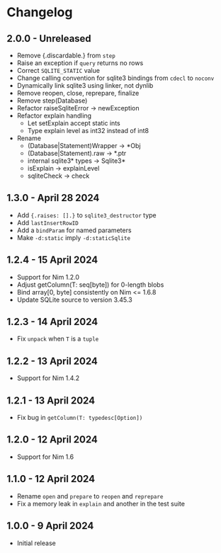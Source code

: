 # Changelog

## 2.0.0 - Unreleased

* Remove {.discardable.} from `step`
* Raise an exception if `query` returns no rows
* Correct `SQLITE_STATIC` value
* Change calling convention for sqlite3 bindings from `cdecl` to `noconv`
* Dynamically link sqlite3 using linker, not dynlib
* Remove reopen, close, reprepare, finalize
* Remove step(Database)
* Refactor raiseSqliteError → newException
* Refactor explain handling
  * Let setExplain accept static ints
  * Type explain level as int32 instead of int8
* Rename
  * (Database|Statement)Wrapper → *Obj
  * (Database|Statement).raw → *.ptr
  * internal sqlite3* types → Sqlite3*
  * isExplain → explainLevel
  * sqliteCheck → check

## 1.3.0 - April 28 2024

* Add `{.raises: [].}` to `sqlite3_destructor` type
* Add `lastInsertRowID`
* Add a `bindParam` for named parameters
* Make `-d:static` imply `-d:staticSqlite`

## 1.2.4 - 15 April 2024

* Support for Nim 1.2.0
* Adjust getColumn(T: seq[byte]) for 0-length blobs
* Bind array[0, byte] consistently on Nim <= 1.6.8
* Update SQLite source to version 3.45.3

## 1.2.3 - 14 April 2024

* Fix `unpack` when `T` is a `tuple`

## 1.2.2 - 13 April 2024

* Support for Nim 1.4.2

## 1.2.1 - 13 April 2024

* Fix bug in `getColumn(T: typedesc[Option])`

## 1.2.0 - 12 April 2024

* Support for Nim 1.6

## 1.1.0 - 12 April 2024

* Rename `open` and `prepare` to `reopen` and `reprepare`
* Fix a memory leak in `explain` and another in the test suite

## 1.0.0 - 9 April 2024

* Initial release
